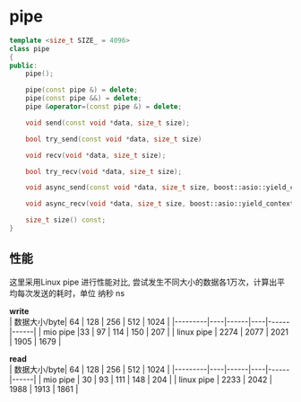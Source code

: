 # pipe

```cpp
template <size_t SIZE_ = 4096>
class pipe
{
public:
    pipe();

    pipe(const pipe &) = delete;
    pipe(const pipe &&) = delete;
    pipe &operator=(const pipe &) = delete;

    void send(const void *data, size_t size);

    bool try_send(const void *data, size_t size)

    void recv(void *data, size_t size);

    bool try_recv(void *data, size_t size);

    void async_send(const void *data, size_t size, boost::asio::yield_context yield);

    void async_recv(void *data, size_t size, boost::asio::yield_context yield);

    size_t size() const;
}
```

## 性能
这里采用Linux pipe 进行性能对比, 尝试发生不同大小的数据各1万次，计算出平均每次发送的耗时，单位 纳秒 ns<br>

__write__<br>
| 数据大小/byte| 64 | 128 | 256 | 512 | 1024 |
|---------|----|------|----|------|------|
| mio pipe |33 | 97 | 114 | 150 | 207 |
| linux pipe | 2274 | 2077 | 2021 | 1905 | 1679 |

__read__<br>
| 数据大小/byte| 64 | 128 | 256 | 512 | 1024 |
|---------|----|------|----|------|------|
| mio pipe | 30 | 93 | 111 | 148 | 204 |
| linux pipe | 2233 | 2042 | 1988 | 1913 | 1861 |